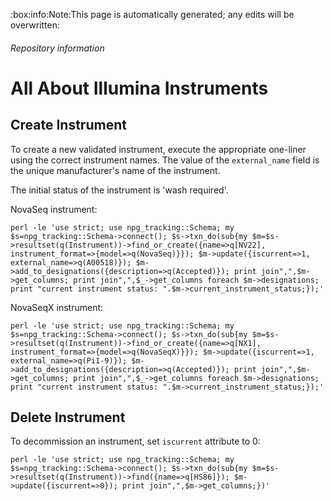 <!-- Space: NPG -->
<!-- Parent: Tracking -->
<!-- Title: All About Illumina Instruments -->

<!-- Macro: :box:([^:]+):([^:]*):(.+):
     Template: ac:box
     Icon: true
     Name: ${1}
     Title: ${2}
     Body: ${3} -->

:box:info:Note:This page is automatically generated; any edits will be overwritten:

###### Repository information

<!-- Include: includes/repo-metadata.md -->

# All About Illumina Instruments

## Create Instrument

To create a new validated instrument, execute the appropriate one-liner using
the correct instrument names. The value of the `external_name` field is the
unique manufacturer's name of the instrument.

The initial status of the instrument is 'wash required'.


NovaSeq instrument:

```
perl -le 'use strict; use npg_tracking::Schema; my $s=npg_tracking::Schema->connect(); $s->txn_do(sub{my $m=$s->resultset(q(Instrument))->find_or_create({name=>q[NV22], instrument_format=>{model=>q(NovaSeq)}}); $m->update({iscurrent=>1, external_name=>q(A00518)}); $m->add_to_designations({description=>q(Accepted)}); print join",",$m->get_columns; print join",",$_->get_columns foreach $m->designations; print "current instrument status: ".$m->current_instrument_status;});'
```

NovaSeqX instrument:

```
perl -le 'use strict; use npg_tracking::Schema; my $s=npg_tracking::Schema->connect(); $s->txn_do(sub{my $m=$s->resultset(q(Instrument))->find_or_create({name=>q[NX1], instrument_format=>{model=>q(NovaSeqX)}}); $m->update({iscurrent=>1, external_name=>q(Pi1-9)}); $m->add_to_designations({description=>q(Accepted)}); print join",",$m->get_columns; print join",",$_->get_columns foreach $m->designations; print "current instrument status: ".$m->current_instrument_status;});'
```

## Delete Instrument

To decommission an instrument, set `iscurrent` attribute to 0:

```
perl -le 'use strict; use npg_tracking::Schema; my $s=npg_tracking::Schema->connect(); $s->txn_do(sub{my $m=$s->resultset(q(Instrument))->find({name=>q[HS86]}); $m->update({iscurrent=>0}); print join",",$m->get_columns;})'
```

